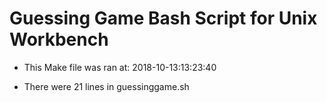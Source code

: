 # Guessing Game Bash Script for Unix Workbench

* This Make file was ran at: 2018-10-13:13:23:40

* There were 21 lines in guessinggame.sh


